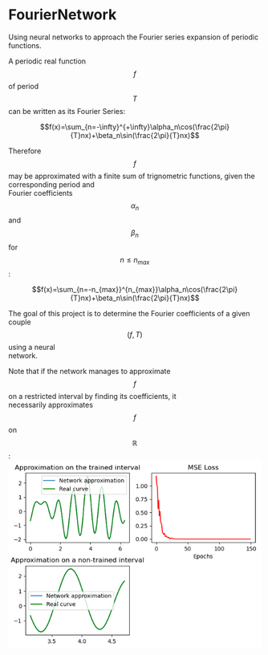 # FourierNetwork
Using neural networks to approach the Fourier series expansion of periodic functions.

A periodic real function $$f$$of period $$T$$ can be written as its Fourier Series:

$$f(x)=\sum_{n=-\infty}^{+\infty}\alpha_n\cos(\frac{2\pi}{T}nx)+\beta_n\sin(\frac{2\pi}{T}nx)$$

Therefore $$f$$ may be approximated with a finite sum of trignometric functions, given the corresponding period and  
Fourier coefficients $$\alpha_n$$ and $$\beta_n$$ for $$n\leq n_{max}$$:

$$f(x)=\sum_{n=-n_{max}}^{n_{max}}\alpha_n\cos(\frac{2\pi}{T}nx)+\beta_n\sin(\frac{2\pi}{T}nx)$$

The goal of this project is to determine the Fourier coefficients of a given couple $$(f, T)$$ using a neural  
network.

Note that if the network manages to approximate $$f$$ on a restricted interval by finding its coefficients, it  
necessarily approximates $$f$$ on $$\mathbb{R}$$:
[![Fourier approx using ML](https://github.com/dauvillc/FourierNetwork/blob/main/network_fourier_approx.PNG "Fourier approx using ML")](https://github.com/dauvillc/FourierNetwork/blob/main/network_fourier_approx.PNG "Fourier approx using ML")
